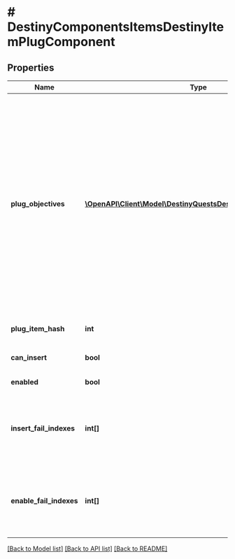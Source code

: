 # # DestinyComponentsItemsDestinyItemPlugComponent

## Properties

Name | Type | Description | Notes
------------ | ------------- | ------------- | -------------
**plug_objectives** | [**\OpenAPI\Client\Model\DestinyQuestsDestinyObjectiveProgress[]**](DestinyQuestsDestinyObjectiveProgress.md) | Sometimes, Plugs may have objectives: these are often used for flavor and display purposes, but they can be used for any arbitrary purpose (both fortunately and unfortunately). Recently (with Season 2) they were expanded in use to be used as the \&quot;gating\&quot; for whether the plug can be inserted at all. For instance, a Plug might be tracking the number of PVP kills you have made. It will use the parent item&#39;s data about that tracking status to determine what to show, and will generally show it using the DestinyObjectiveDefinition&#39;s progressDescription property. Refer to the plug&#39;s itemHash and objective property for more information if you would like to display even more data. | [optional]
**plug_item_hash** | **int** | The hash identifier of the DestinyInventoryItemDefinition that represents this plug. | [optional]
**can_insert** | **bool** | If true, this plug has met all of its insertion requirements. Big if true. | [optional]
**enabled** | **bool** | If true, this plug will provide its benefits while inserted. | [optional]
**insert_fail_indexes** | **int[]** | If the plug cannot be inserted for some reason, this will have the indexes into the plug item definition&#39;s plug.insertionRules property, so you can show the reasons why it can&#39;t be inserted.  This list will be empty if the plug can be inserted. | [optional]
**enable_fail_indexes** | **int[]** | If a plug is not enabled, this will be populated with indexes into the plug item definition&#39;s plug.enabledRules property, so that you can show the reasons why it is not enabled.  This list will be empty if the plug is enabled. | [optional]

[[Back to Model list]](../../README.md#models) [[Back to API list]](../../README.md#endpoints) [[Back to README]](../../README.md)
